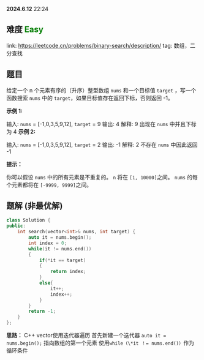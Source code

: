 **2024.6.12**  22:24
## 难度 <span style="color:green">Easy</span>
link: https://leetcode.cn/problems/binary-search/description/
tag: 数组，二分查找
## 题目
给定一个 n 个元素有序的（升序）整型数组 `nums` 和一个目标值 `target`  ，写一个函数搜索 `nums` 中的 `target`，如果目标值存在返回下标，否则返回 -1。


**示例 1:**

输入: `nums` = [-1,0,3,5,9,12], `target` = 9
输出: 4
解释: 9 出现在 `nums` 中并且下标为 4
**示例 2:**

输入: `nums` = [-1,0,3,5,9,12], `target` = 2
输出: -1
解释: 2 不存在 `nums` 中因此返回 -1
 

**提示：**

你可以假设 `nums` 中的所有元素是不重复的。
`n` 将在 `[1, 10000]`之间。
`nums` 的每个元素都将在 `[-9999, 9999]`之间。
## 题解 (非最优解)
```c++
class Solution {
public:
    int search(vector<int>& nums, int target) {
        auto it = nums.begin();
        int index = 0;
        while(it != nums.end())
        {
            if(*it == target)
            {
                return index;
            }
            else{
                it++;
                index++;
            }
        }
        return -1;
    }
};
```
**思路：**
C++ vector使用迭代器遍历
首先新建一个迭代器
`auto it = nums.begin();`   指向数组的第一个元素
使用`while（\*it ！= nums.end()）`作为循环条件